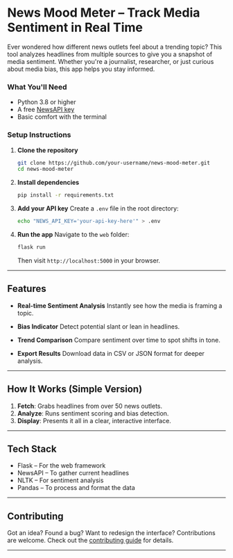 
# News Mood Meter – Track Media Sentiment in Real Time

Ever wondered how different news outlets feel about a trending topic? This tool analyzes headlines from multiple sources to give you a snapshot of media sentiment. Whether you're a journalist, researcher, or just curious about media bias, this app helps you stay informed.

### What You'll Need
- Python 3.8 or higher
- A free [NewsAPI key](https://newsapi.org/register)
- Basic comfort with the terminal

### Setup Instructions

1. **Clone the repository**
   ```bash
   git clone https://github.com/your-username/news-mood-meter.git
   cd news-mood-meter


2. **Install dependencies**

   ```bash
   pip install -r requirements.txt
   ```

3. **Add your API key**
   Create a `.env` file in the root directory:

   ```bash
   echo "NEWS_API_KEY='your-api-key-here'" > .env
   ```

4. **Run the app**
   Navigate to the `web` folder:

   ```bash
   flask run
   ```

   Then visit `http://localhost:5000` in your browser.

---

## Features

* **Real-time Sentiment Analysis**
  Instantly see how the media is framing a topic.

* **Bias Indicator**
  Detect potential slant or lean in headlines.

* **Trend Comparison**
  Compare sentiment over time to spot shifts in tone.

* **Export Results**
  Download data in CSV or JSON format for deeper analysis.

---

## How It Works (Simple Version)

1. **Fetch**: Grabs headlines from over 50 news outlets.
2. **Analyze**: Runs sentiment scoring and bias detection.
3. **Display**: Presents it all in a clear, interactive interface.

---

## Tech Stack

* Flask – For the web framework
* NewsAPI – To gather current headlines
* NLTK – For sentiment analysis
* Pandas – To process and format the data

---

## Contributing

Got an idea? Found a bug? Want to redesign the interface?
Contributions are welcome. Check out the [contributing guide](CONTRIBUTING.md) for details.

---


